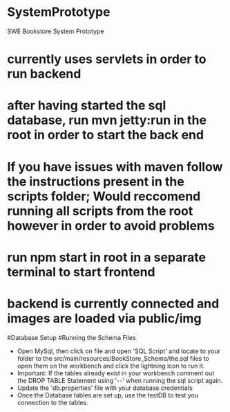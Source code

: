 # SystemPrototype
SWE Bookstore System Prototype
# currently uses servlets in order to run backend
# after having started the sql database, run mvn jetty:run in the root in order to start the back end
# If you have issues with maven follow the instructions present in the scripts folder; Would reccomend running all scripts from the root however in order to avoid problems
# run npm start in root in a separate terminal to start frontend
# backend is currently connected and images are loaded via public/img

#Database Setup
#Running the Schema Files 
- Open MySql, then click on file and open 'SQL Script' and locate to your folder to the src/main/resources/BookStore_Schema/the.sql files to open them on the workbench and click the lightning icon to run it.
- Important: If the tables already exist in your workbench comment out the DROP TABLE Statement using '--' when running the sql script again.
- Update the 'db.properties' file with your database credentials
- Once the Database tables are set up, use the testDB to test you connection to the tables.
